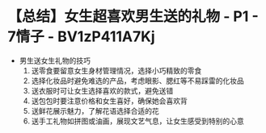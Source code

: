 # 【总结】女生超喜欢男生送的礼物 - P1 - 7情子 - BV1zP411A7Kj

-   男生送女生礼物的技巧
    1.  送零食要留意女生身材管理情况，选择小巧精致的零食
    2.  选择化妆品时避免难选的产品，考虑眼影、腮红等不易踩雷的化妆品
    3.  送衣服时可让女生选择喜欢的款式，避免送错
    4.  送包包时要注意价格和女生喜好，确保她会喜欢背
    5.  送鲜花展示魅力，了解花语选择合适的花
    6.  送手工礼物如拼图或油画，展现文艺气息，让女生感受到特别的心意